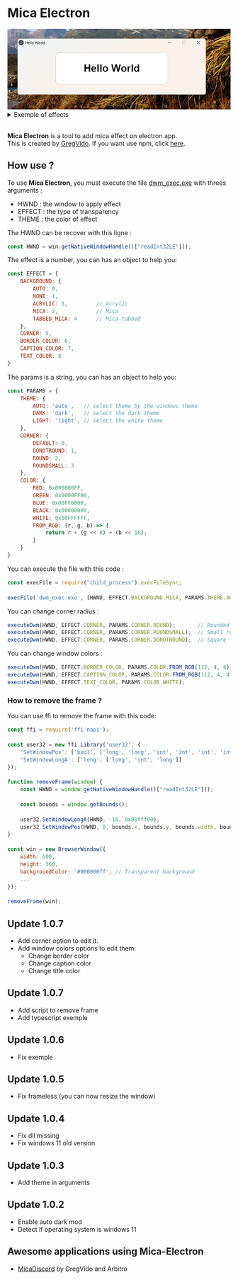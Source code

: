 <h1>Mica Electron</h1>

<img src="exemple/files/img/img.png" name="exemple">
<details>
  <summary>Exemple of effects</summary>
  <center>
	<img src="exemple/files/img/demo-1.png" name="demo 0" width="30%">
	<img src="exemple/files/img/demo-2.png" name="demo 1" width="30%">
	<img src="exemple/files/img/demo-3.png" name="demo 2" width="30%"> 
  </center> 
</details><br> 

<b>Mica Electron</b> is a tool to add mica effect on electron app.<br>
This is created by <a href="https://www.youtube.com/gregvido">GregVido</a>.
If you want use npm, click <a href="https://www.npmjs.com/package/mica-electron">here</a>.

<h2>How use ?</h2>
To use <b>Mica Electron</b>, you must execute the file <a href="dwm_exec.exe">dwm_exec.exe</a> with threes arguments :<br>

- HWND : the window to apply effect
- EFFECT : the type of transparency
- THEME : the color of effect

The HWND can be recover with this ligne :
```js
const HWND = win.getNativeWindowHandle()["readInt32LE"]();
```

The effect is a number, you can has an object to help you:
```js
const EFFECT = {
    BACKGROUND: {
        AUTO: 0,
        NONE: 1,
        ACRYLIC: 3,         // Acrylic
        MICA: 2,            // Mica
        TABBED_MICA: 4      // Mica tabbed
    },
    CORNER: 5,
    BORDER_COLOR: 6,
    CAPTION_COLOR: 7,
    TEXT_COLOR: 8
}
```

The params is a string, you can has an object to help you:
```js
const PARAMS = {
    THEME: {
        AUTO: 'auto',	// select theme by the windows theme
        DARK: 'dark',	// select the dark theme
        LIGHT: 'light',	// select the white theme
    },
    CORNER: {
        DEFAULT: 0,
        DONOTROUND: 1,
        ROUND: 2,
        ROUNDSMALL: 3
    },
    COLOR: {
        RED: 0x000000FF,
        GREEN: 0x0000FF00,
        BLUE: 0x00FF0000,
        BLACK: 0x00000000,
        WHITE: 0x00FFFFFF,
        FROM_RGB: (r, g, b) => {
            return r + (g << 8) + (b << 16);
        }
    }
}
```

You can execute the file with this code :
```js
const execFile = require("child_process").execFileSync;

execFile('dwm_exec.exe', [HWND, EFFECT.BACKGROUND.MICA, PARAMS.THEME.AUTO]);
```

You can change corner radius :
```js
executeDwm(HWND, EFFECT.CORNER, PARAMS.CORNER.ROUND);		// Rounded
executeDwm(HWND, EFFECT.CORNER, PARAMS.CORNER.ROUNDSMALL);	// Small rounded
executeDwm(HWND, EFFECT.CORNER, PARAMS.CORNER.DONOTROUND);	// Square
```

You can change window colors :
```js
executeDwm(HWND, EFFECT.BORDER_COLOR, PARAMS.COLOR.FROM_RGB(112, 4, 4));	// Border color
executeDwm(HWND, EFFECT.CAPTION_COLOR, PARAMS.COLOR.FROM_RGB(112, 4, 4));	// Background titlebar color
executeDwm(HWND, EFFECT.TEXT_COLOR, PARAMS.COLOR.WHITE);					// Title text color
```

<h3>How to remove the frame ?</h3>

You can use ffi to remove the frame with this code:

```js
const ffi = require('ffi-napi');

const user32 = new ffi.Library('user32', {
    'SetWindowPos': ['bool', ['long', 'long', 'int', 'int', 'int', 'int', 'uint']],
    'SetWindowLongA': ['long', ['long', 'int', 'long']]
});

function removeFrame(window) {
    const HWND = window.getNativeWindowHandle()["readInt32LE"]();

    const bounds = window.getBounds();

    user32.SetWindowLongA(HWND, -16, 0x00fff00); 
    user32.SetWindowPos(HWND, 0, bounds.x, bounds.y, bounds.width, bounds.height, 0x0020); 
}

const win = new BrowserWindow({
    width: 600,
    height: 360,
    backgroundColor: '#000000ff', // Transparent background
    ...
});

removeFrame(win);
```

<h2>Update 1.0.7</h2>

- Add corner option to edit it.
- Add window colors options to edit them:
	- Change border color
	- Change caption color
	- Change title color

<h2>Update 1.0.7</h2>

- Add script to remove frame
- Add typescript exemple

<h2>Update 1.0.6</h2>

- Fix exemple

<h2>Update 1.0.5</h2>

- Fix frameless (you can now resize the window)

<h2>Update 1.0.4</h2>

- Fix dll missing
- Fix windows 11 old version

<h2>Update 1.0.3</h2>

- Add theme in arguments

<h2>Update 1.0.2</h2>

- Enable auto dark mod
- Detect if operating system is windows 11

## Awesome applications using Mica-Electron

- [MicaDiscord](https://www.micadiscord.com/) by GregVido and Arbitro